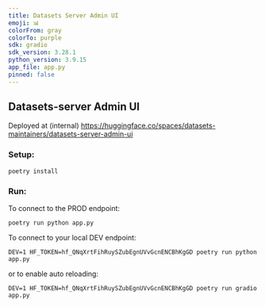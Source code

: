 ```yaml
---
title: Datasets Server Admin UI
emoji: 📊
colorFrom: gray
colorTo: purple
sdk: gradio
sdk_version: 3.28.1
python_version: 3.9.15
app_file: app.py
pinned: false
---
```


## Datasets-server Admin UI

Deployed at (internal) https://huggingface.co/spaces/datasets-maintainers/datasets-server-admin-ui

### Setup:

```
poetry install
```

### Run:

To connect to the PROD endpoint:

```
poetry run python app.py
```

To connect to your local DEV endpoint:

```
DEV=1 HF_TOKEN=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 poetry run python app.py
```
or to enable auto reloading:
```
DEV=1 HF_TOKEN=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 poetry run gradio app.py
```
